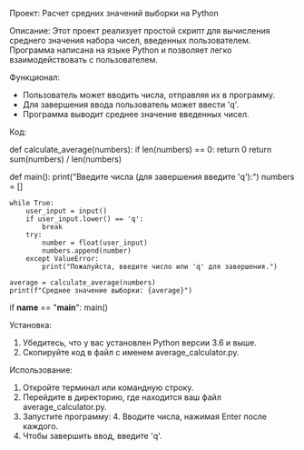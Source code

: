 Проект: Расчет средних значений выборки на Python

Описание:
Этот проект реализует простой скрипт для вычисления среднего значения набора чисел, введенных пользователем. Программа написана на языке Python и позволяет легко взаимодействовать с пользователем.

Функционал:
- Пользователь может вводить числа, отправляя их в программу.
- Для завершения ввода пользователь может ввести 'q'.
- Программа выводит среднее значение введенных чисел.

Код:


def calculate_average(numbers):
    if len(numbers) == 0:
        return 0
    return sum(numbers) / len(numbers)

def main():
    print("Введите числа (для завершения введите 'q'):")
    numbers = []

    while True:
        user_input = input()
        if user_input.lower() == 'q':
            break
        try:
            number = float(user_input)
            numbers.append(number)
        except ValueError:
            print("Пожалуйста, введите число или 'q' для завершения.")

    average = calculate_average(numbers)
    print(f"Среднее значение выборки: {average}")

if __name__ == "__main__":
    main()

Установка:
1. Убедитесь, что у вас установлен Python версии 3.6 и выше.
2. Скопируйте код в файл с именем average_calculator.py.

Использование:
1. Откройте терминал или командную строку.
2. Перейдите в директорию, где находится ваш файл average_calculator.py.
3. Запустите программу:
   4. Вводите числа, нажимая Enter после каждого. 
5. Чтобы завершить ввод, введите 'q'. 

